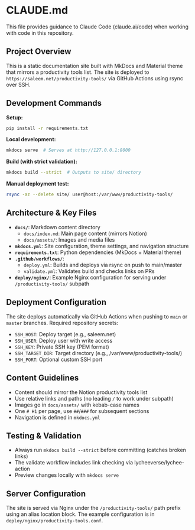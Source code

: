 # CLAUDE.md

This file provides guidance to Claude Code (claude.ai/code) when working with code in this repository.

## Project Overview

This is a static documentation site built with MkDocs and Material theme that mirrors a productivity tools list. The site is deployed to `https://saleem.net/productivity-tools/` via GitHub Actions using rsync over SSH.

## Development Commands

**Setup:**
```bash
pip install -r requirements.txt
```

**Local development:**
```bash
mkdocs serve  # Serves at http://127.0.0.1:8000
```

**Build (with strict validation):**
```bash
mkdocs build --strict  # Outputs to site/ directory
```

**Manual deployment test:**
```bash
rsync -az --delete site/ user@host:/var/www/productivity-tools/
```

## Architecture & Key Files

- **`docs/`**: Markdown content directory
  - `docs/index.md`: Main page content (mirrors Notion)
  - `docs/assets/`: Images and media files
- **`mkdocs.yml`**: Site configuration, theme settings, and navigation structure
- **`requirements.txt`**: Python dependencies (MkDocs + Material theme)
- **`.github/workflows/`**:
  - `deploy.yml`: Builds and deploys via rsync on push to main/master
  - `validate.yml`: Validates build and checks links on PRs
- **`deploy/nginx/`**: Example Nginx configuration for serving under `/productivity-tools/` subpath

## Deployment Configuration

The site deploys automatically via GitHub Actions when pushing to `main` or `master` branches. Required repository secrets:

- `SSH_HOST`: Deploy target (e.g., saleem.net)
- `SSH_USER`: Deploy user with write access
- `SSH_KEY`: Private SSH key (PEM format)
- `SSH_TARGET_DIR`: Target directory (e.g., /var/www/productivity-tools/)
- `SSH_PORT`: Optional custom SSH port

## Content Guidelines

- Content should mirror the Notion productivity tools list
- Use relative links and paths (no leading `/` to work under subpath)
- Images go in `docs/assets/` with kebab-case names
- One `# H1` per page, use `##`/`###` for subsequent sections
- Navigation is defined in `mkdocs.yml`

## Testing & Validation

- Always run `mkdocs build --strict` before committing (catches broken links)
- The validate workflow includes link checking via lycheeverse/lychee-action
- Preview changes locally with `mkdocs serve`

## Server Configuration

The site is served via Nginx under the `/productivity-tools/` path prefix using an alias location block. The example configuration is in `deploy/nginx/productivity-tools.conf`.
